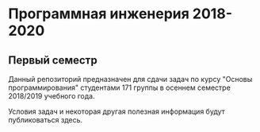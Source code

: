 # Программная инженерия 2018-2020 

## Первый семестр

Данный репозиторий предназначен для сдачи задач по курсу "Основы программирования" студентами 171 группы в осеннем семестре 2018/2019 учебного года.

Условия задач и некоторая другая полезная информация будут публиковаться здесь.
